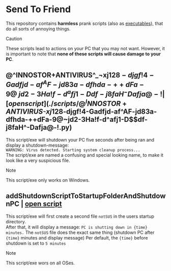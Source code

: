 # Send To Friend
This repository contains **harmless** prank scripts (also as [executables](./executables)), that do all sorts of annoying things.
> [!CAUTION]
> These scripts lead to actions on your PC that you may not want.
> However, it is important to note that **none of these scripts will cause damage to your PC**.

## @^INNOSTOR+ANTIVIRUS^_¬xj12$8-djgf!4-Gadfjd-af^AF-jd83a-dfhda-++dFa-9@~jd2-3Ha!f-d^afj1-D$$df-j8faH^-Dafja@-! | [open script](./scripts/@^INNOSTOR+ANTIVIRUS^_¬xj12$8-djgf!4-Gadfjd-af^AF-jd83a-dfhda-++dFa-9@~jd2-3Ha!f-d^afj1-D$$df-j8faH^-Dafja@-!.py)
This script/exe will shutdown your PC five seconds after being ran and display a shutdown-message:<br>
`WARNING: Virus detected. Starting system cleanup process...`<br>
The script/exe are named a confusing and special looking name, to make it look like a very suspicious file.
> [!NOTE]
> This script/exe only works on Windows.

## addShutdownScriptToStartupFolderAndShutdownPC |  [open script](./scripts/addShutdownScriptToStartupFolderAndShutdownPC.py)
This script/exe will first create a second file `notSUS` in the users startup directory.<br>
After that, it will display a message: `PC is shutting down in {time} minutes.`
The `notSUS` file does the exact same thing (shutdown PC after `{time}` minutes and display message)
Per default, the `{time}` before shutdown is set to `5 minutes`
> [!NOTE]
> This script/exe wors on all OSes.

